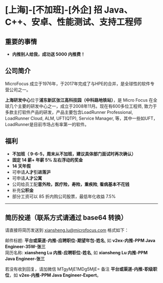 # [上海]-[不加班]-[外企] 招 Java、C++、安卓、性能测试、支持工程师

## 重要的事情

-  **内推别人给我，成功送 5000 内推费！**

## 公司简介

MicroFocus 成立于1976年，于2017年完成了与HPE的合并，是全球性的软件专营公司之一。

**上海研发中心**位于**浦东新区张江高科技园（中科路地铁站）**，是 Micro Focus 在全球几个主要的研发中心之一，成立于2008年11月。现在有600多位工程师, 致力于多款主打软件产品的研发，产品主要包含LoadRunner Professional, LoadRunner Cloud, ALM, UFT(QTP), Service Manager, 等，其中一些如UFT，LoadRunner是目前市场占有率第一的软件。

## 福利

- **不加班（ 9-6-5，周末从不加班，建议具体部门面试时再次确认）**
- **固定 14 薪+ 年薪 5% 左右浮动的奖金**
- **14 天年假**
- 可申请**人才引进落沪**
- 可申请**人才公寓**
- 公司给员工配**意外险，医疗险，寿险，重疾险**, **看病基本不花钱**
- 补充**公积金**
- 部分工资可以 85 折内购公司股票，最低年化收益 7.5%
----


## 简历投递（联系方式请通过 base64 转换）

请直接将简历发送到 [xiansheng.lu@microfocus.com](mailto:xiansheng.lu@microfocus.com) 格式如下：

邮件标题: **平台或渠道-内推-应聘职位-期望年包-姓名**, 如 **v2ex-内推-PPM Java Engineer-35W-张三**  
简历名称: **xiansheng Lu 内推-应聘职位-姓名**, 如 **xiansheng Lu 内推-PPM Java Engineer-张三**

若没有收到回复，请加微信 MTgyMjE1MDg5MjE= 备注 **平台或渠道-内推-职级职位**，如 **v2ex-内推-PPM Java Engineer-Expert**。
